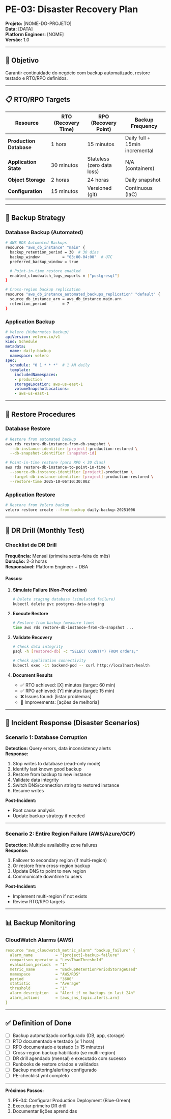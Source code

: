 <!--
MARKDOWN FORMATTING:
- Use 2 spaces at end of line for compact line breaks (metadata)
- Use blank lines between sections for readability (content)
- Validate in Markdown preview before committing
-->

# PE-03: Disaster Recovery Plan

**Projeto:** [NOME-DO-PROJETO]  
**Data:** [DATA]  
**Platform Engineer:** [NOME]  
**Versão:** 1.0  

---

## 🎯 Objetivo

Garantir continuidade do negócio com backup automatizado, restore testado e RTO/RPO definidos.

---

## 📋 RTO/RPO Targets

| Resource | RTO (Recovery Time) | RPO (Recovery Point) | Backup Frequency |
|----------|---------------------|----------------------|------------------|
| **Production Database** | 1 hora | 15 minutos | Daily full + 15min incremental |
| **Application State** | 30 minutos | Stateless (zero data loss) | N/A (containers) |
| **Object Storage** | 2 horas | 24 horas | Daily snapshot |
| **Configuration** | 15 minutos | Versioned (git) | Continuous (IaC) |

---

## 💾 Backup Strategy

### Database Backup (Automated)

```bash
# AWS RDS Automated Backups
resource "aws_db_instance" "main" {
  backup_retention_period = 30  # 30 dias
  backup_window          = "03:00-04:00"  # UTC
  preferred_backup_window = true

  # Point-in-time restore enabled
  enabled_cloudwatch_logs_exports = ["postgresql"]
}

# Cross-region backup replication
resource "aws_db_instance_automated_backups_replication" "default" {
  source_db_instance_arn = aws_db_instance.main.arn
  retention_period       = 7
}
```

### Application Backup

```yaml
# Velero (Kubernetes backup)
apiVersion: velero.io/v1
kind: Schedule
metadata:
  name: daily-backup
  namespace: velero
spec:
  schedule: "0 1 * * *"  # 1 AM daily
  template:
    includedNamespaces:
    - production
    storageLocation: aws-us-east-1
    volumeSnapshotLocations:
    - aws-us-east-1
```

---

## 🔄 Restore Procedures

### Database Restore

```bash
# Restore from automated backup
aws rds restore-db-instance-from-db-snapshot \
  --db-instance-identifier [project]-production-restored \
  --db-snapshot-identifier [snapshot-id]

# Point-in-time restore (para RPO < 30 dias)
aws rds restore-db-instance-to-point-in-time \
  --source-db-instance-identifier [project]-production \
  --target-db-instance-identifier [project]-production-restored \
  --restore-time 2025-10-06T10:30:00Z
```

### Application Restore

```bash
# Restore from Velero backup
velero restore create --from-backup daily-backup-20251006
```

---

## 🧪 DR Drill (Monthly Test)

### Checklist de DR Drill

**Frequência:** Mensal (primeira sexta-feira do mês)  
**Duração:** 2-3 horas  
**Responsável:** Platform Engineer + DBA  

#### Passos:

1. **Simulate Failure (Non-Production)**
   ```bash
   # Delete staging database (simulated failure)
   kubectl delete pvc postgres-data-staging
   ```

2. **Execute Restore**
   ```bash
   # Restore from backup (measure time)
   time aws rds restore-db-instance-from-db-snapshot ...
   ```

3. **Validate Recovery**
   ```bash
   # Check data integrity
   psql -h [restored-db] -c "SELECT COUNT(*) FROM orders;"

   # Check application connectivity
   kubectl exec -it backend-pod -- curl http://localhost/health
   ```

4. **Document Results**
   - ✅ RTO achieved: [X] minutos (target: 60 min)
   - ✅ RPO achieved: [Y] minutos (target: 15 min)
   - ❌ Issues found: [listar problemas]
   - 📝 Improvements: [ações de melhoria]

---

## 🚨 Incident Response (Disaster Scenarios)

### Scenario 1: Database Corruption

**Detection:** Query errors, data inconsistency alerts  
**Response:**  
1. Stop writes to database (read-only mode)
2. Identify last known good backup
3. Restore from backup to new instance
4. Validate data integrity
5. Switch DNS/connection string to restored instance
6. Resume writes

**Post-Incident:**  
- Root cause analysis
- Update backup strategy if needed

---

### Scenario 2: Entire Region Failure (AWS/Azure/GCP)

**Detection:** Multiple availability zone failures  
**Response:**  
1. Failover to secondary region (if multi-region)
2. Or restore from cross-region backup
3. Update DNS to point to new region
4. Communicate downtime to users

**Post-Incident:**  
- Implement multi-region if not exists
- Review RTO/RPO targets

---

## 📊 Backup Monitoring

### CloudWatch Alarms (AWS)

```yaml
resource "aws_cloudwatch_metric_alarm" "backup_failure" {
  alarm_name          = "[project]-backup-failure"
  comparison_operator = "LessThanThreshold"
  evaluation_periods  = "1"
  metric_name         = "BackupRetentionPeriodStorageUsed"
  namespace           = "AWS/RDS"
  period              = "3600"
  statistic           = "Average"
  threshold           = "1"
  alarm_description   = "Alert if no backups in last 24h"
  alarm_actions       = [aws_sns_topic.alerts.arn]
}
```

---

## ✅ Definition of Done

- [ ] Backup automatizado configurado (DB, app, storage)
- [ ] RTO documentado e testado (≤ 1 hora)
- [ ] RPO documentado e testado (≤ 15 minutos)
- [ ] Cross-region backup habilitado (se multi-region)
- [ ] DR drill agendado (mensal) e executado com sucesso
- [ ] Runbooks de restore criados e validados
- [ ] Backup monitoring/alerting configurado
- [ ] PE-checklist.yml completo

---

**Próximos Passos:**  
1. PE-04: Configurar Production Deployment (Blue-Green)
2. Executar primeiro DR drill
3. Documentar lições aprendidas
